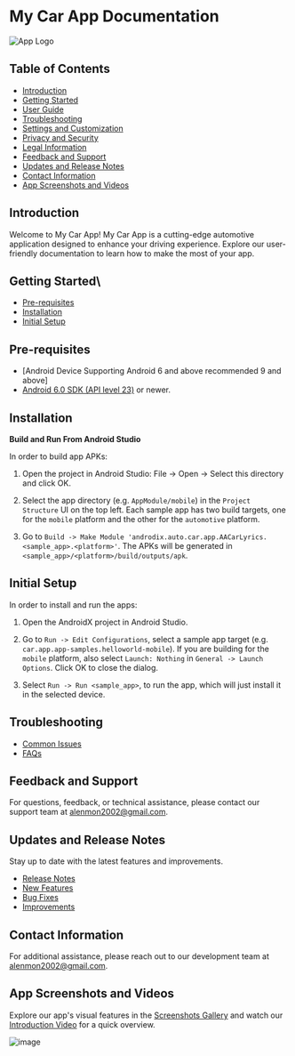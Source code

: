 
# My Car App Documentation
![App Logo](https://github.com/alen-mon/AACarLyrics/assets/63594718/aa8c7b77-5faf-4a14-9312-c4c9be618ec5)

## Table of Contents
- [Introduction](#introduction)
- [Getting Started](#getting-started)
- [User Guide](#user-guide)
- [Troubleshooting](#troubleshooting)
- [Settings and Customization](#settings-and-customization)
- [Privacy and Security](#privacy-and-security)
- [Legal Information](#legal-information)
- [Feedback and Support](#feedback-and-support)
- [Updates and Release Notes](#updates-and-release-notes)
- [Contact Information](#contact-information)
- [App Screenshots and Videos](#app-screenshots-and-videos)

## Introduction
Welcome to My Car App! My Car App is a cutting-edge automotive application designed to enhance your driving experience. Explore our user-friendly documentation to learn how to make the most of your app.

## Getting Started\
- [Pre-requisites](#Pre-requisites)
- [Installation](#installation)
- [Initial Setup](#initial-setup)
## Pre-requisites
- [Android Device Supporting Android 6 and above recommended 9 and above]
- [Android 6.0 SDK (API level 23)](https://developer.android.com/studio/releases/platforms#6.0) or newer.
## Installation

**Build and Run From Android Studio**

In order to build app APKs:

1. Open the project in Android Studio: File -> Open -> Select this directory and click OK.

2. Select the app directory (e.g. `AppModule/mobile`) in the `Project Structure` UI on the top left. Each sample app has two build targets, one for the `mobile` platform and the other for the `automotive` platform.

3. Go to `Build -> Make Module 'androdix.auto.car.app.AACarLyrics.<sample_app>.<platform>'`. The APKs will be generated in `<sample_app>/<platform>/build/outputs/apk`.

## Initial Setup
In order to install and run the apps:

1. Open the AndroidX project in Android Studio.

2. Go to `Run -> Edit Configurations`, select a sample app target (e.g. `car.app.app-samples.helloworld-mobile`). If you are building for the `mobile` platform, also select `Launch: Nothing` in `General -> Launch Options`. Click OK to close the dialog.

3. Select `Run -> Run <sample_app>`, to run the app, which will just install it in the selected device.


## Troubleshooting
- [Common Issues](troubleshooting.md#common-issues)
- [FAQs](troubleshooting.md#faqs)


## Feedback and Support
For questions, feedback, or technical assistance, please contact our support team at [alenmon2002@gmail.com](mailto:alenmon2002@gmail.com).

## Updates and Release Notes
Stay up to date with the latest features and improvements.
- [Release Notes](updates.md#release-notes)
- [New Features](updates.md#new-features)
- [Bug Fixes](updates.md#bug-fixes)
- [Improvements](updates.md#improvements)

## Contact Information
For additional assistance, please reach out to our development team at [alenmon2002@gmail.com](mailto:alenmon2002@gmail.com).

## App Screenshots and Videos
Explore our app's visual features in the [Screenshots Gallery](screenshots.md) and watch our [Introduction Video](videos/introduction.mp4) for a quick overview.

![image](https://github.com/alen-mon/AACarLyrics/assets/63594718/03b09379-17ed-4a56-bc86-2fab49b26fe7)





